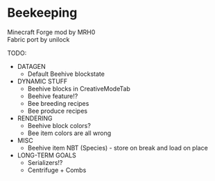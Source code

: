 # Beekeeping
Minecraft Forge mod by MRH0  
Fabric port by unilock

TODO:
- DATAGEN
  - Default Beehive blockstate
- DYNAMIC STUFF
  - Beehive blocks in CreativeModeTab
  - Beehive feature!?
  - Bee breeding recipes
  - Bee produce recipes
- RENDERING
  - Beehive block colors?
  - Bee item colors are all wrong
- MISC
  - Beehive item NBT (Species) - store on break and load on place
- LONG-TERM GOALS
  - Serializers!?
  - Centrifuge + Combs
